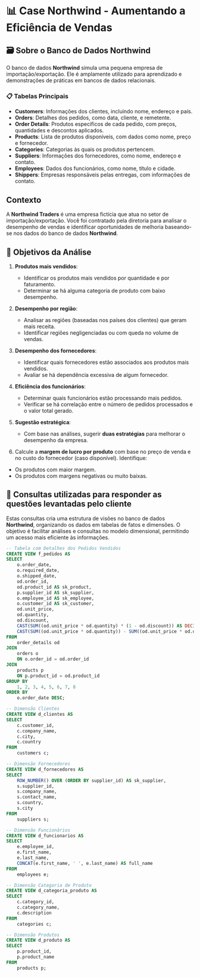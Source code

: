 # 📊 Case Northwind - Aumentando a Eficiência de Vendas

## 🗃️ Sobre o Banco de Dados Northwind

O banco de dados **Northwind** simula uma pequena empresa de importação/exportação. Ele é amplamente utilizado para aprendizado e demonstrações de práticas em bancos de dados relacionais.

### 📋 Tabelas Principais

- **Customers**: Informações dos clientes, incluindo nome, endereço e país.
- **Orders**: Detalhes dos pedidos, como data, cliente, e remetente.
- **Order Details**: Produtos específicos de cada pedido, com preços, quantidades e descontos aplicados.
- **Products**: Lista de produtos disponíveis, com dados como nome, preço e fornecedor.
- **Categories**: Categorias às quais os produtos pertencem.
- **Suppliers**: Informações dos fornecedores, como nome, endereço e contato.
- **Employees**: Dados dos funcionários, como nome, título e cidade.
- **Shippers**: Empresas responsáveis pelas entregas, com informações de contato.



## Contexto
A **Northwind Traders** é uma empresa fictícia que atua no setor de importação/exportação. Você foi contratado pela diretoria para analisar o desempenho de vendas e identificar oportunidades de melhoria baseando-se nos dados do banco de dados **Northwind**.

## 🎯 Objetivos da Análise

1. **Produtos mais vendidos**:
   - Identificar os produtos mais vendidos por quantidade e por faturamento.
   - Determinar se há alguma categoria de produto com baixo desempenho.

2. **Desempenho por região**:
   - Analisar as regiões (baseadas nos países dos clientes) que geram mais receita.
   - Identificar regiões negligenciadas ou com queda no volume de vendas.

3. **Desempenho dos fornecedores**:
   - Identificar quais fornecedores estão associados aos produtos mais vendidos.
   - Avaliar se há dependência excessiva de algum fornecedor.

4. **Eficiência dos funcionários**:
   - Determinar quais funcionários estão processando mais pedidos.
   - Verificar se há correlação entre o número de pedidos processados e o valor total gerado.

5. **Sugestão estratégica**:
   - Com base nas análises, sugerir **duas estratégias** para melhorar o desempenho da empresa.

6. Calcule a **margem de lucro por produto** com base no preço de venda e no custo do fornecedor (caso disponível). Identifique:
- Os produtos com maior margem.
- Os produtos com margens negativas ou muito baixas.



## 🔎 Consultas utilizadas para responder as questões levantadas pelo cliente

Estas consultas cria uma estrutura de visões no banco de dados **Northwind**, organizando os dados em tabelas de fatos e dimensões. O objetivo é facilitar análises e consultas no modelo dimensional, permitindo um acesso mais eficiente às informações.




```sql
-- Tabela com Detalhes dos Pedidos Vendidos
CREATE VIEW f_pedidos AS 
SELECT
    o.order_date,
    o.required_date,
    o.shipped_date,
    od.order_id,
    od.product_id AS sk_product,
    p.supplier_id AS sk_supplier,
    o.employee_id AS sk_employee,
    o.customer_id AS sk_customer,
    od.unit_price,
    od.quantity,
    od.discount,
    CAST(SUM((od.unit_price * od.quantity) * (1 - od.discount)) AS DECIMAL(10, 2)) AS valor_venda,
    CAST(SUM((od.unit_price * od.quantity)) - SUM((od.unit_price * od.quantity) * (1 - od.discount)) AS DECIMAL(10, 2)) AS valor_desconto
FROM
    order_details od
JOIN
    orders o 
    ON o.order_id = od.order_id
JOIN 
    products p 
    ON p.product_id = od.product_id 
GROUP BY
    1, 2, 3, 4, 5, 6, 7, 8
ORDER BY 
    o.order_date DESC;
```

```sql
-- Dimensão Clientes
CREATE VIEW d_clientes AS	
SELECT
    c.customer_id,
    c.company_name,
    c.city,
    c.country 
FROM
    customers c;
````

```sql
-- Dimensão Fornecedores
CREATE VIEW d_fornecedores AS	
SELECT
    ROW_NUMBER() OVER (ORDER BY supplier_id) AS sk_supplier,
    s.supplier_id,
    s.company_name,
    s.contact_name,
    s.country,
    s.city 
FROM
    suppliers s;
```

```sql
-- Dimensão Funcionários
CREATE VIEW d_funcionarios AS		
SELECT
    e.employee_id,
    e.first_name,
    e.last_name,
    CONCAT(e.first_name, ' ', e.last_name) AS full_name 
FROM
    employees e;
```

```sql
-- Dimensão Categoria de Produto
CREATE VIEW d_categoria_produto AS	
SELECT
    c.category_id,
    c.category_name,
    c.description 
FROM
    categories c;
```

```sql
-- Dimensão Produtos
CREATE VIEW d_produto AS	
SELECT 
    p.product_id,
    p.product_name
FROM
    products p;
```

